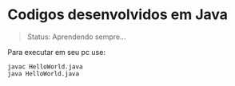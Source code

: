 <h1>Codigos desenvolvidos em Java</h1>

> Status: Aprendendo sempre...

Para executar em seu pc use:

```
javac HelloWorld.java
java HelloWorld.java
```
